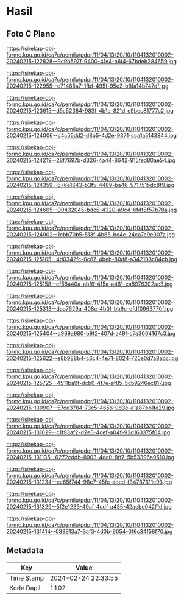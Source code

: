 # Hasil

## Foto C Plano

https://sirekap-obj-formc.kpu.go.id/ca7c/pemilu/pdpr/11/04/13/20/10/1104132010002-20240215-122828--9c9b597f-9400-41e4-a6f4-67bdeb284659.jpg

https://sirekap-obj-formc.kpu.go.id/ca7c/pemilu/pdpr/11/04/13/20/10/1104132010002-20240215-122955--e71485a7-1fbf-495f-95e2-b8fa14b747df.jpg

https://sirekap-obj-formc.kpu.go.id/ca7c/pemilu/pdpr/11/04/13/20/10/1104132010002-20240215-123615--d5c52384-983f-4b1e-821d-c9bec81777c2.jpg

https://sirekap-obj-formc.kpu.go.id/ca7c/pemilu/pdpr/11/04/13/20/10/1104132010002-20240215-124006--c4c55dd2-d8b5-4d2e-9371-cca1a5143844.jpg

https://sirekap-obj-formc.kpu.go.id/ca7c/pemilu/pdpr/11/04/13/20/10/1104132010002-20240215-124219--28f7697b-d326-4a44-8642-915fed80ae54.jpg

https://sirekap-obj-formc.kpu.go.id/ca7c/pemilu/pdpr/11/04/13/20/10/1104132010002-20240215-124359--676e1643-b3f5-4489-ba46-571751bdc8f9.jpg

https://sirekap-obj-formc.kpu.go.id/ca7c/pemilu/pdpr/11/04/13/20/10/1104132010002-20240215-124605--00432045-bdc6-4320-a9c4-6f4f8f57b78a.jpg

https://sirekap-obj-formc.kpu.go.id/ca7c/pemilu/pdpr/11/04/13/20/10/1104132010002-20240215-124902--1cbb70b5-513f-4b65-bc4c-24ca7e9e007a.jpg

https://sirekap-obj-formc.kpu.go.id/ca7c/pemilu/pdpr/11/04/13/20/10/1104132010002-20240215-125105--4d0342fc-0c87-4beb-80d8-a342103c84cb.jpg

https://sirekap-obj-formc.kpu.go.id/ca7c/pemilu/pdpr/11/04/13/20/10/1104132010002-20240215-125158--ef58a40a-abf6-415a-a481-ca8976302ae3.jpg

https://sirekap-obj-formc.kpu.go.id/ca7c/pemilu/pdpr/11/04/13/20/10/1104132010002-20240215-125313--dea7629a-408c-4b0f-bb9c-efdf0963770f.jpg

https://sirekap-obj-formc.kpu.go.id/ca7c/pemilu/pdpr/11/04/13/20/10/1104132010002-20240215-125404--a969a980-b9f2-407d-a49f-c7a3004167c3.jpg

https://sirekap-obj-formc.kpu.go.id/ca7c/pemilu/pdpr/11/04/13/20/10/1104132010002-20240215-125622--e8b988b4-c6c4-4e71-8024-725e0d7a8abc.jpg

https://sirekap-obj-formc.kpu.go.id/ca7c/pemilu/pdpr/11/04/13/20/10/1104132010002-20240215-125725--4511ba9f-dcb0-4f7e-af85-5cb9246ec817.jpg

https://sirekap-obj-formc.kpu.go.id/ca7c/pemilu/pdpr/11/04/13/20/10/1104132010002-20240215-130907--57ce3784-73c5-4656-9d3e-e1a87bb1fe29.jpg

https://sirekap-obj-formc.kpu.go.id/ca7c/pemilu/pdpr/11/04/13/20/10/1104132010002-20240215-131029--c1f93af2-d2e3-4cef-a04f-92d163375f04.jpg

https://sirekap-obj-formc.kpu.go.id/ca7c/pemilu/pdpr/11/04/13/20/10/1104132010002-20240215-131135--6272cddb-8903-4dc0-8ff7-5b53396a0510.jpg

https://sirekap-obj-formc.kpu.go.id/ca7c/pemilu/pdpr/11/04/13/20/10/1104132010002-20240215-131234--ee65f744-98c7-45fe-abed-f34787611c93.jpg

https://sirekap-obj-formc.kpu.go.id/ca7c/pemilu/pdpr/11/04/13/20/10/1104132010002-20240215-131329--5f2e1233-49af-4cdf-a435-42aebe042f1d.jpg

https://sirekap-obj-formc.kpu.go.id/ca7c/pemilu/pdpr/11/04/13/20/10/1104132010002-20240215-131414--088913a7-3af3-4d0b-9054-0f6c34f58f70.jpg


## Metadata

| Key        | Value               |
| ---------- | ------------------- |
| Time Stamp | 2024-02-24 22:33:55 |
| Kode Dapil | 1102                |



